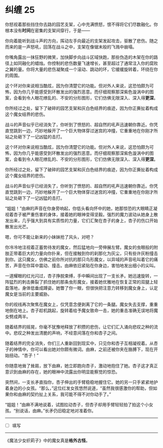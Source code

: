# 纠缠 25

你怒视着那些挡住你去路的园艺支架，心中充满愤怒，恨不得将它们尽数融化。你根本没有**时间**在密集的支架间穿行，于是——

你向着能听到战斗声的方向，挥动左手向最近的支架发起攻击，驱散了悲伤。随之而来的是一声怒吼，回荡在战斗之中，支架在像锯末般的飞溅中崩塌。

你嘴角露出一抹狂野的微笑，加快脚步向战斗区域快跑，那些伪造的木架在你的路径上如同融化的蜡烛。你控制的悲伤数量飞速增长，甚至超过了通常注入你的腐败之翼的量。你将大量的悲伤凝聚成一个滚动、跳动的环，它缓缓旋转着，环绕在你的周围。

这个环对你来说相当酷炫，因为你清楚它的功能。但对外人来说，这恐怕颇为可怖，因为你几乎能感受到环散发出的强烈恶意。而仔细观察那深紫色漩涡中的图案，会看到令人眼花缭乱的、不安的分形图形，它们仿佛无限深入、深入得**更深**。

你所经过之处，留下了破碎的园艺支架和灰白色结界的痕迹，因为你正撕扯着构成这个魔女结界的悲伤。

战斗的声音似乎已经消失了，你听到了愤怒的、超自然的吼声迅速朝你靠近。你凭直觉跳到一边，巧妙地躲开了一个巨大物体穿过迷宫的冲撞，它重重地在你刚才所站之处砸下了一记凶猛的击打。

这个环对你来说相当酷炫，因为你清楚它的功能。但对外人来说，这恐怕颇为可怖，因为你几乎能感受到环散发出的强烈恶意。而仔细观察那深紫色漩涡中的图案，会看到令人眼花缭乱的、不安的分形图形，它们仿佛无限深入、深入得**更深**。

你所经过之处，留下了破碎的园艺支架和灰白色结界的痕迹，因为你正撕扯着构成这个魔女结界的悲伤。

战斗的声音似乎已经消失了，你听到了愤怒的、超自然的吼声迅速朝你靠近。你凭直觉跳到一边，巧妙地躲开了一个巨大物体穿过迷宫的冲撞，它重重地在你刚才所站之处砸下了一记凶猛的击打。

“姐姐！”由麻的声音在你身旁响起，你低头看向怀中的她，她那惊恐的大眼睛正凝视着杏子被严重伤害的身体，接着她的眼神变得坚毅。强烈的魔力波动从她身上散发出来，几乎强大到具有实质性的力量，它们汇聚在杏子的身上，杏子的伤口开始散发出光芒。

嗯，你可不能让新来的小妹妹抢了风头，对吧？

你冷冷地注视着正蓄势待发的魔女，然后猛地向一旁伸展左臂。魔女的虫眼般的附肢正带着巨大的力量向你扑来，但在接触到你的刹那化为灰尘，只有些许灰粉撞击到你。这只魔女，仿佛之前你所对抗的那只鸟形魔女，以异域的声音吼叫着它的痛苦，声音在你耳中震动、撞击。由麻依旧紧贴在你身边，害怕地发出细小的尖叫。

一道耀眼的红光闪过，杏子挣脱束缚，手中瞬间出现了一支长矛。她迅速旋转，一阵猛烈的刺击撕裂了抓住她的那条虫形魔女，接着她优雅地在恢复正常的双腿上轻盈落地，身体低垂成蹲姿。她瞥了你一眼，但很快把注意力转移到魔女身上，认定魔女是当前的主要威胁。

你的视线再次聚焦在魔女上，仅凭意念便剥离了它的一条腿。魔女失去支撑，重重地倒在地上。杏子趁机跳起，旋转着给予魔女致命一击，她的重击准确无误地将魔女劈成两半。

随着结界的摇晃，你毫不犹豫地释放了积攒的悲伤，让它们汇入涌向悲叹之种的流中。悲叹之种发出清脆的声响，不经意间落在你和杏子之间。

随着结界的完全消失，你们三人重新回到现实中，只见你和杏子互相凝视着。从杏子的神情中，你可以看出她对你颇有微词。由麻，之前还被你夹在胳膊下，现在开始扭动。“杏子！”

你随意地耸了耸肩，放下由麻，她立即跑向杏子，激动地抱住了她。杏子这才真正意识到由麻的存在，她的眼神中流露出你明显能察觉的惊恐。

突然间，一支长矛直指你，杏子伸出的手臂稳稳地握住它。她的另一只手紧紧地护着身边的小女孩。“那么，”这位红发女孩悠然说道，“虽然我很感激你的帮助，但如果你和由麻的契约扯上关系，我可能不得不对你动手了。”

“姐姐！”由麻不满地说着，试图拉动杏子，但杏子却用手臂轻轻拍了拍这个小女孩。“别说话，由麻。”长矛仍旧稳定地对准着你。

---

- [ ] 填写

---

《魔法少女织莉子》中的魔女真是**格外古怪**。
